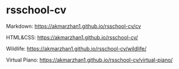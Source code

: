 # rsschool-cv

Markdown: https://akmarzhan1.github.io/rsschool-cv/cv

HTML&CSS: https://akmarzhan1.github.io/rsschool-cv/

Wildlife: https://akmarzhan1.github.io/rsschool-cv/wildlife/

Virtual Piano: https://akmarzhan1.github.io/rsschool-cv/virtual-piano/
